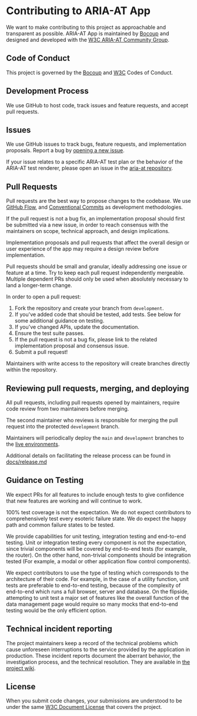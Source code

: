 # Contributing to ARIA-AT App
We want to make contributing to this project as approachable and transparent as possible.
ARIA-AT App is maintained by [Bocoup](https://bocoup.com/) and designed and developed with the [W3C ARIA-AT Community Group](https://www.w3.org/community/aria-at/).

## Code of Conduct
This project is governed by the [Bocoup](https://github.com/w3c/aria-at-app/blob/develop/CODE_OF_CONDUCT.md) and [W3C](https://www.w3.org/Consortium/cepc/) Codes of Conduct.

## Development Process
We use GitHub to host code, track issues and feature requests, and accept pull requests.

## Issues
We use GitHub issues to track bugs, feature requests, and implementation proposals. Report a bug by [opening a new issue](https://github.com/w3c/aria-at-app/issues).

If your issue relates to a specific ARIA-AT test plan or the behavior of the ARIA-AT test renderer, please open an issue in the [aria-at repository](https://github.com/w3c/aria-at/issues).

## Pull Requests
Pull requests are the best way to propose changes to the codebase. We use [GitHub Flow](https://docs.github.com/en/get-started/using-github/github-flow), and [Conventional Commits](https://www.conventionalcommits.org/en/v1.0.0/) as development methodologies.

If the pull request is not a bug fix, an implementation proposal should first be submitted via a new issue, in order to reach consensus with the maintainers on scope, technical approach, and design implications.

Implementation proposals and pull requests that affect the overall design or user experience of the app may require a design review before implementation.

Pull requests should be small and granular, ideally addressing one issue or feature at a time. Try to keep each pull request independently mergeable. Multiple dependent PRs should only be used when absolutely necessary to land a longer-term change.

In order to open a pull request:

1. Fork the repository and create your branch from `development`.
1. If you've added code that should be tested, add tests. See below for some additional guidance on testing.
1. If you've changed APIs, update the documentation.
1. Ensure the test suite passes.
1. If the pull request is not a bug fix, please link to the related implementation proposal and consensus issue.
1. Submit a pull request!

Maintainers with write access to the repository will create branches directly within the repository.

## Reviewing pull requests, merging, and deploying
All pull requests, including pull requests opened by maintainers, require code review from two maintainers before merging.

The second maintainer who reviews is responsible for merging the pull request into the protected `development` branch.

Maintainers will periodically deploy the `main` and `development` branches to the [live environments](https://github.com/w3c/aria-at-app/wiki).

Additional details on facilitating the release process can be found in [docs/release.md](https://github.com/w3c/aria-at-app/blob/main/docs/release.md)

## Guidance on Testing

We expect PRs for all features to include enough tests to give confidence that new features are working and will continue to work.

100% test coverage is not the expectation. We do not expect contributors to comprehensively test every esoteric failure state. We do expect the happy path and common failure states to be tested.

We provide capabilities for unit testing, integration testing and end-to-end testing. Unit or integration testing every component is not the expectation, since trivial components will be covered by end-to-end tests (for example, the router). On the other hand, non-trivial components should be integration tested (For example, a modal or other application flow control components).

We expect contributors to use the type of testing which corresponds to the architecture of their code. For example, in the case of a utility function, unit tests are preferable to end-to-end testing, because of the complexity of end-to-end which runs a full browser, server and database. On the flipside, attempting to unit test a major set of features like the overall function of the data management page would require so many mocks that end-to-end testing would be the only efficient option.

## Technical incident reporting

The project maintainers keep a record of the technical problems which cause unforeseen interruptions to the service provided by the application in production. These incident reports document the aberrant behavior, the investigation process, and the technical resolution. They are available in [the project wiki](https://github.com/w3c/aria-at-app/wiki#incident-reports).

## License
When you submit code changes, your submissions are understood to be under the same [W3C Document License](https://github.com/w3c/aria-at-app/blob/main/LICENSE.md) that covers the project.
